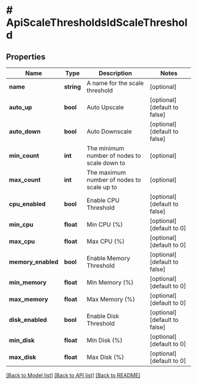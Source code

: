 # # ApiScaleThresholdsIdScaleThreshold

## Properties

Name | Type | Description | Notes
------------ | ------------- | ------------- | -------------
**name** | **string** | A name for the scale threshold | [optional]
**auto_up** | **bool** | Auto Upscale | [optional] [default to false]
**auto_down** | **bool** | Auto Downscale | [optional] [default to false]
**min_count** | **int** | The minimum number of nodes to scale down to | [optional]
**max_count** | **int** | The maximum number of nodes to scale up to | [optional]
**cpu_enabled** | **bool** | Enable CPU Threshold | [optional] [default to false]
**min_cpu** | **float** | Min CPU (%) | [optional] [default to 0]
**max_cpu** | **float** | Max CPU (%) | [optional] [default to 0]
**memory_enabled** | **bool** | Enable Memory Threshold | [optional] [default to false]
**min_memory** | **float** | Min Memory (%) | [optional] [default to 0]
**max_memory** | **float** | Max Memory (%) | [optional] [default to 0]
**disk_enabled** | **bool** | Enable Disk Threshold | [optional] [default to false]
**min_disk** | **float** | Min Disk (%) | [optional] [default to 0]
**max_disk** | **float** | Max Disk (%) | [optional] [default to 0]

[[Back to Model list]](../../README.md#models) [[Back to API list]](../../README.md#endpoints) [[Back to README]](../../README.md)
